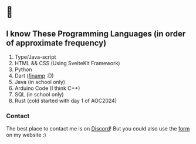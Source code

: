 #  👀
## I know These Programming Languages (in order of approximate frequency)
1. Type/Java-script
2. HTML && CSS (Using SvelteKit Framework)
3. Python
4. Dart ([finamp](https://github.com/jmshrv/finamp) :D)
5. Java (in school only)
6. Arduino Code (I think C++)
7. SQL (in school only)
8. Rust (cold started with day 1 of AOC2024)

### Contact 
The best place to contact me is on [Discord](https://discord.com/users/578620425060483072)! But you could also use the [form](https://floschy.dev/#contact) on my website :)
